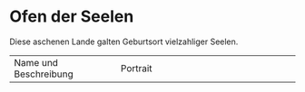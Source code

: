 # Ofen der Seelen

Diese aschenen Lande galten Geburtsort vielzahliger Seelen.

<table>
<tr><td>Name und Beschreibung</td><td width="300">Portrait</td></tr>
<!--<tr><td><h4>Alcuin</h4> Gott der Seelen.</td><td><img src="alcuin.png" alt="" /></td></tr>-->
</table>
